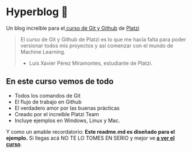 # Hyperblog 💚
Un blog increíble para el[ curso de Git y Github](https://platzi.com/cursos/git-github/ " curso de Git y Github") de [Platzi](https://platzi.com/ "Platzi")
> El curso de Git y Github de Platzi es lo que me hacía falta para poder versionar todos mis proyectos y así comenzar con el mundo de Machine Learning.
> - Luis Xavier Pérez Miramontes, estudiante de Platzi.

## En este curso vemos de todo
* Todos los comandos de Git
* El flujo de trabajo en Github
* El verdadero amor por las buenas prácticas
* Creado por el increíble Platzi Team
* Incluye ejemplos en Windows, Linux y Mac.

Y como un amable recordatorio: **Este readme.md es diseñado para el ejemplo.** Si llegas acá NO TE LO TOMES EN SERIO y mejor ve [**a ver el curso**](https://platzi.com/cursos/git-github/ "a ver el curso").
